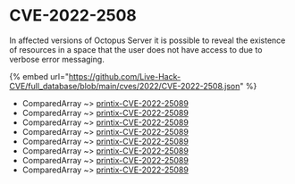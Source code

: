 # CVE-2022-2508

In affected versions of Octopus Server it is possible to reveal the existence of resources in a space that the user does not have access to due to verbose error messaging.

{% embed url="https://github.com/Live-Hack-CVE/full_database/blob/main/cves/2022/CVE-2022-2508.json" %}


* ComparedArray ~> [printix-CVE-2022-25089](https://www.alice-snow.ru/2022/database/cve-2022-2508/printix-cve-2022-25089-comparedarray)
* ComparedArray ~> [printix-CVE-2022-25089](https://www.alice-snow.ru/2022/database/cve-2022-2508/printix-cve-2022-25089-comparedarray)
* ComparedArray ~> [printix-CVE-2022-25089](https://www.alice-snow.ru/2022/database/cve-2022-2508/printix-cve-2022-25089-comparedarray)
* ComparedArray ~> [printix-CVE-2022-25089](https://www.alice-snow.ru/2022/database/cve-2022-2508/printix-cve-2022-25089-comparedarray)
* ComparedArray ~> [printix-CVE-2022-25089](https://www.alice-snow.ru/2022/database/cve-2022-2508/printix-cve-2022-25089-comparedarray)
* ComparedArray ~> [printix-CVE-2022-25089](https://www.alice-snow.ru/2022/database/cve-2022-2508/printix-cve-2022-25089-comparedarray)
* ComparedArray ~> [printix-CVE-2022-25089](https://www.alice-snow.ru/2022/database/cve-2022-2508/printix-cve-2022-25089-comparedarray)
* ComparedArray ~> [printix-CVE-2022-25089](https://www.alice-snow.ru/2022/database/cve-2022-2508/printix-cve-2022-25089-comparedarray)